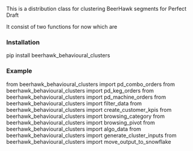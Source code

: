 This is a distribution class for clustering BeerHawk segments for Perfect Draft

It consist of two functions for now which are 


### Installation

pip install beerhawk_behavioural_clusters


### Example

from beerhawk_behavioural_clusters import pd_combo_orders
from beerhawk_behavioural_clusters import pd_keg_orders
from beerhawk_behavioural_clusters import pd_machine_orders
from beerhawk_behavioural_clusters import filter_data
from beerhawk_behavioural_clusters import create_customer_kpis
from beerhawk_behavioural_clusters import browsing_category
from beerhawk_behavioural_clusters import browsing_pivot
from beerhawk_behavioural_clusters import algo_data
from beerhawk_behavioural_clusters import generate_cluster_inputs
from beerhawk_behavioural_clusters import move_output_to_snowflake